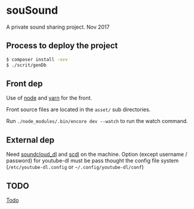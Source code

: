 # souSound

A private sound sharing project. Nov 2017


## Process to deploy the project

```bash
$ composer install -vvv
$ ./scrit/genDb
```

## Front dep

Use of [node](https://nodejs.org/en/download/) and [yarn](http://symfony.com/doc/current/frontend/encore/installation.html) for the front.

Front source files are located in the `asset/` sub directories.

Run `./node_modules/.bin/encore dev --watch` to run the watch command.

## External dep

Need [soundcloud_dl](soundcloud_dl) and [scdl](https://github.com/rg3/youtube-dl) on the machine.
Option (except username / password) for youtube-dl must be pass thought the config file system (`/etc/youtube-dl.config` or `~/.config/youtube-dl/conf`)

## TODO

[Todo](TODO)
